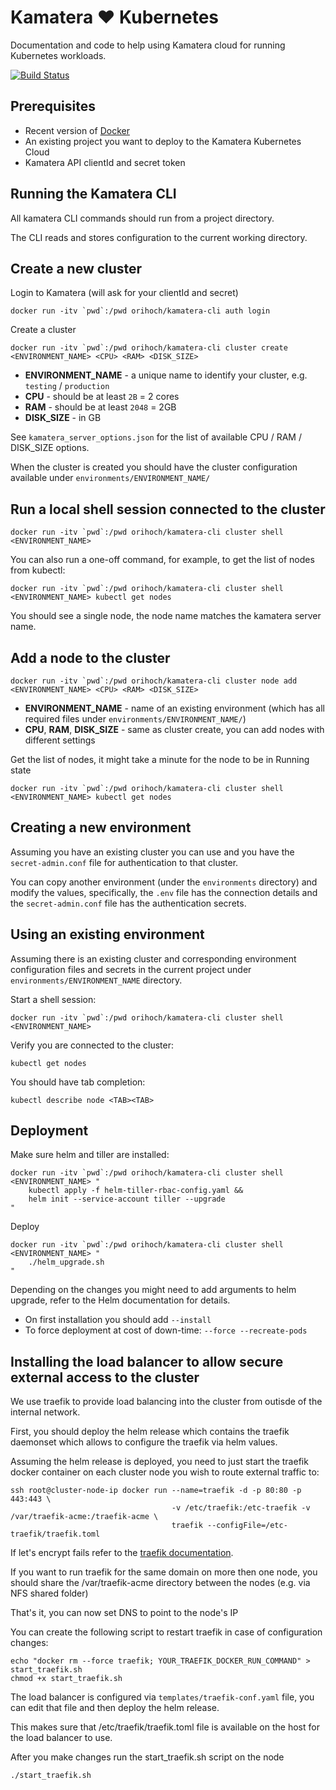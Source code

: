 # Kamatera ❤ Kubernetes

Documentation and code to help using Kamatera cloud for running Kubernetes workloads.

[![Build Status](https://travis-ci.org/OriHoch/kamatera-k8s.svg?branch=master)](https://travis-ci.org/OriHoch/kamatera-k8s)


## Prerequisites

* Recent version of [Docker](https://docs.docker.com/engine/installation/)
* An existing project you want to deploy to the Kamatera Kubernetes Cloud
* Kamatera API clientId and secret token


## Running the Kamatera CLI

All kamatera CLI commands should run from a project directory.

The CLI reads and stores configuration to the current working directory.


## Create a new cluster

Login to Kamatera (will ask for your clientId and secret)

```
docker run -itv `pwd`:/pwd orihoch/kamatera-cli auth login
```

Create a cluster

```
docker run -itv `pwd`:/pwd orihoch/kamatera-cli cluster create <ENVIRONMENT_NAME> <CPU> <RAM> <DISK_SIZE>
```

* **ENVIRONMENT_NAME** - a unique name to identify your cluster, e.g. `testing` / `production`
* **CPU** - should be at least `2B` = 2 cores
* **RAM** - should be at least `2048` = 2GB
* **DISK_SIZE** - in GB

See `kamatera_server_options.json` for the list of available CPU / RAM / DISK_SIZE options.

When the cluster is created you should have the cluster configuration available under `environments/ENVIRONMENT_NAME/`


## Run a local shell session connected to the cluster

```
docker run -itv `pwd`:/pwd orihoch/kamatera-cli cluster shell <ENVIRONMENT_NAME>
```

You can also run a one-off command, for example, to get the list of nodes from kubectl:

```
docker run -itv `pwd`:/pwd orihoch/kamatera-cli cluster shell <ENVIRONMENT_NAME> kubectl get nodes
```

You should see a single node, the node name matches the kamatera server name.


## Add a node to the cluster

```
docker run -itv `pwd`:/pwd orihoch/kamatera-cli cluster node add <ENVIRONMENT_NAME> <CPU> <RAM> <DISK_SIZE>
```

* **ENVIRONMENT_NAME** - name of an existing environment (which has all required files under `environments/ENVIRONMENT_NAME/`)
* **CPU**, **RAM**, **DISK_SIZE** - same as cluster create, you can add nodes with different settings

Get the list of nodes, it might take a minute for the node to be in Running state

```
docker run -itv `pwd`:/pwd orihoch/kamatera-cli cluster shell <ENVIRONMENT_NAME> kubectl get nodes
```


## Creating a new environment

Assuming you have an existing cluster you can use and you have the `secret-admin.conf` file for authentication to that cluster.

You can copy another environment (under the `environments` directory) and modify the values, specifically, the `.env` file has the connection details and the `secret-admin.conf` file has the authentication secrets.



## Using an existing environment

Assuming there is an existing cluster and corresponding environment configuration files and secrets in the current project under `environments/ENVIRONMENT_NAME` directory.

Start a shell session:

```
docker run -itv `pwd`:/pwd orihoch/kamatera-cli cluster shell <ENVIRONMENT_NAME>
```

Verify you are connected to the cluster:

```
kubectl get nodes
```

You should have tab completion:

```
kubectl describe node <TAB><TAB>
```


## Deployment

Make sure helm and tiller are installed:

```
docker run -itv `pwd`:/pwd orihoch/kamatera-cli cluster shell <ENVIRONMENT_NAME> "
    kubectl apply -f helm-tiller-rbac-config.yaml &&
    helm init --service-account tiller --upgrade
"
```

Deploy

```
docker run -itv `pwd`:/pwd orihoch/kamatera-cli cluster shell <ENVIRONMENT_NAME> "
    ./helm_upgrade.sh
"
```

Depending on the changes you might need to add arguments to helm upgrade, refer to the Helm documentation for details.

* On first installation you should add `--install`
* To force deployment at cost of down-time: `--force --recreate-pods`


## Installing the load balancer to allow secure external access to the cluster

We use traefik to provide load balancing into the cluster from outisde of the internal network.

First, you should deploy the helm release which contains the traefik daemonset which allows to configure the traefik via helm values.

Assuming the helm release is deployed, you need to just start the traefik docker container on each cluster node you wish to route external traffic to:

```
ssh root@cluster-node-ip docker run --name=traefik -d -p 80:80 -p 443:443 \
                                    -v /etc/traefik:/etc-traefik -v /var/traefik-acme:/traefik-acme \
                                    traefik --configFile=/etc-traefik/traefik.toml
```

If let's encrypt fails refer to the [traefik documentation](https://docs.traefik.io/configuration/acme/).

If you want to run traefik for the same domain on more then one node, you should share the /var/traefik-acme directory between the nodes (e.g. via NFS shared folder)

That's it, you can now set DNS to point to the node's IP

You can create the following script to restart traefik in case of configuration changes:

```
echo "docker rm --force traefik; YOUR_TRAEFIK_DOCKER_RUN_COMMAND" > start_traefik.sh
chmod +x start_traefik.sh
```

The load balancer is configured via `templates/traefik-conf.yaml` file, you can edit that file and then deploy the helm release.

This makes sure that /etc/traefik/traefik.toml file is available on the host for the load balancer to use.

After you make changes run the start_traefik.sh script on the node

```
./start_traefik.sh
```
